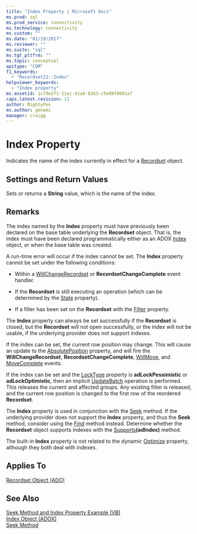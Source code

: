 ```yaml
---
title: "Index Property | Microsoft Docs"
ms.prod: sql
ms.prod_service: connectivity
ms.technology: connectivity
ms.custom: ""
ms.date: "01/19/2017"
ms.reviewer: ""
ms.suite: "sql"
ms.tgt_pltfrm: ""
ms.topic: conceptual
apitype: "COM"
f1_keywords: 
  - "Recordset21::Index"
helpviewer_keywords: 
  - "Index property"
ms.assetid: 1c79e271-21ec-41a8-8163-c5e89f0001a7
caps.latest.revision: 11
author: MightyPen
ms.author: genemi
manager: craigg
---
```

# Index Property
Indicates the name of the index currently in effect for a [Recordset](../../../ado/reference/ado-api/recordset-object-ado.md) object.  
  
## Settings and Return Values  
 Sets or returns a **String** value, which is the name of the index.  
  
## Remarks  
 The index named by the **Index** property must have previously been declared on the base table underlying the **Recordset** object. That is, the index must have been declared programmatically either as an ADOX [Index](../../../ado/reference/adox-api/index-object-adox.md) object, or when the base table was created.  
  
 A run-time error will occur if the index cannot be set. The **Index** property cannot be set under the following conditions:  
  
-   Within a [WillChangeRecordset](../../../ado/reference/ado-api/willchangerecordset-and-recordsetchangecomplete-events-ado.md) or **RecordsetChangeComplete** event handler.  
  
-   If the **Recordset** is still executing an operation (which can be determined by the [State](../../../ado/reference/ado-api/state-property-ado.md) property).  
  
-   If a filter has been set on the **Recordset** with the [Filter](../../../ado/reference/ado-api/filter-property.md) property.  
  
 The **Index** property can always be set successfully if the **Recordset** is closed, but the **Recordset** will not open successfully, or the index will not be usable, if the underlying provider does not support indexes.  
  
 If the index can be set, the current row position may change. This will cause an update to the [AbsolutePosition](../../../ado/reference/ado-api/absoluteposition-property-ado.md) property, and will fire the **WillChangeRecordset**, **RecordsetChangeComplete**, [WillMove](../../../ado/reference/ado-api/willmove-and-movecomplete-events-ado.md), and [MoveComplete](../../../ado/reference/ado-api/willmove-and-movecomplete-events-ado.md) events.  
  
 If the index can be set and the [LockType](../../../ado/reference/ado-api/locktype-property-ado.md) property is **adLockPessimistic** or **adLockOptimistic**, then an implicit [UpdateBatch](../../../ado/reference/ado-api/updatebatch-method.md) operation is performed. This releases the current and affected groups. Any existing filter is released, and the current row position is changed to the first row of the reordered **Recordset**.  
  
 The **Index** property is used in conjunction with the [Seek](../../../ado/reference/ado-api/seek-method.md) method. If the underlying provider does not support the **Index** property, and thus the **Seek** method, consider using the [Find](../../../ado/reference/ado-api/find-method-ado.md) method instead. Determine whether the **Recordset** object supports indexes with the [Supports](../../../ado/reference/ado-api/supports-method.md)**(adIndex)** method.  
  
 The built-in **Index** property is not related to the dynamic [Optimize](../../../ado/reference/ado-api/optimize-property-dynamic-ado.md) property, although they both deal with indexes.  
  
## Applies To  
 [Recordset Object (ADO)](../../../ado/reference/ado-api/recordset-object-ado.md)  
  
## See Also  
 [Seek Method and Index Property Example (VB)](../../../ado/reference/ado-api/seek-method-and-index-property-example-vb.md)   
 [Index Object (ADOX)](../../../ado/reference/adox-api/index-object-adox.md)   
 [Seek Method](../../../ado/reference/ado-api/seek-method.md)
